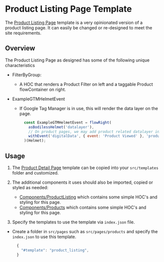 # Product Listing Page Template

The [Product Listing Page](https://github.com/johnsonandjohnson/Bodiless-JS/blob/master/examples/test-site/src/templates/product_listing.jsx) template is a very opinionated version of a product listing page.  It can easily be changed or re-designed to meet the site requirements.

## Overview

The Product Listing Page as designed has some of the following unique
characteristics

* FilterByGroup:  
  * A HOC that renders a Product Filter on left and a taggable Product
    flowContainer on right.

* ExampleGTMHelmetEvent
  * If Google Tag Manager is in use, this will render the data layer on the page.
    ```js
      const ExampleGTMHelmetEvent = flowRight(
        asBodilessHelmet('datalayer'),
        // On product pages, we may add product related datalayer info:
        withEvent('digitalData', { event: 'Product Viewed' }, 'product-viewed'),
      )(Helmet);
    ```

## Usage

1. The [Product Detail Page](https://github.com/johnsonandjohnson/Bodiless-JS/blob/master/examples/test-site/src/templates/product_detail.jsx) template can be copied into your `src/templates` folder and customized.

2. The additional components it uses should also be imported, copied or styled as needed:
    * [Components/ProductListing](https://github.com/johnsonandjohnson/Bodiless-JS/tree/master/examples/test-site/src/components/ProductListing)  which contains some simple HOC's and styling for this page.
    * [Components/Products](https://github.com/johnsonandjohnson/Bodiless-JS/blob/master/examples/test-site/src/components/Product/index.tsx)  which contains some simple HOC's and styling for this page.

3. Specify the templates to use the template via `index.json` file.
  * Create a folder in `src/pages` such as `src/pages/products` and specify the `index.json` to use this template.
    ```js
      {
        "#template": "product_listing",
      }
    ``` 